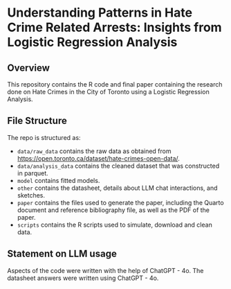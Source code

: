 # Understanding Patterns in Hate Crime Related Arrests: Insights from Logistic Regression Analysis

## Overview

This repository contains the R code and final paper containing the research done on Hate Crimes in the City of Toronto using a Logistic Regression Analysis.


## File Structure

The repo is structured as:

-   `data/raw_data` contains the raw data as obtained from https://open.toronto.ca/dataset/hate-crimes-open-data/.
-   `data/analysis_data` contains the cleaned dataset that was constructed in parquet.
-   `model` contains fitted models. 
-   `other` contains the datasheet, details about LLM chat interactions, and sketches.
-   `paper` contains the files used to generate the paper, including the Quarto document and reference bibliography file, as well as the PDF of the paper. 
-   `scripts` contains the R scripts used to simulate, download and clean data.


## Statement on LLM usage

Aspects of the code were written with the help of ChatGPT - 4o. The datasheet answers were written using ChatGPT - 4o.
